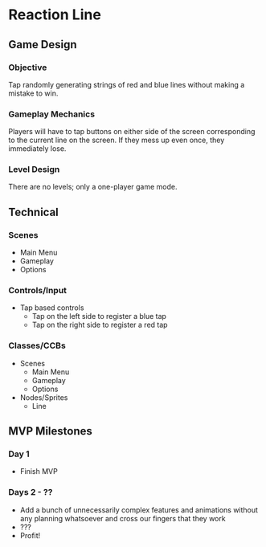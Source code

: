 # Reaction Line

## Game Design

### Objective
Tap randomly generating strings of red and blue lines without making a mistake to win.

### Gameplay Mechanics
Players will have to tap buttons on either side of the screen corresponding to the current line on the screen. If they mess up even once, they immediately lose.

### Level Design
There are no levels; only a one-player game mode.

## Technical

### Scenes
* Main Menu
* Gameplay
* Options

### Controls/Input
* Tap based controls
  * Tap on the left side to register a blue tap
  * Tap on the right side to register a red tap

### Classes/CCBs
* Scenes
  * Main Menu
  * Gameplay
  * Options
* Nodes/Sprites
  * Line

## MVP Milestones

### Day 1
* Finish MVP

### Days 2 - ??
* Add a bunch of unnecessarily complex features and animations without any planning whatsoever and cross our fingers that they work
* ???
* Profit!
